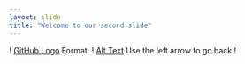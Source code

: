```yaml
---
layout: slide
title: "Welcome to our second slide"
---
```

! [GitHub Logo](/images/logo.png)
Format: ! [Alt Text](url)
Use the left arrow to go back !
